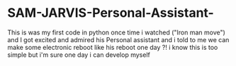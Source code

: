 # SAM-JARVIS-Personal-Assistant-
This is was my first code in python once time i watched ("Iron man move")  and I got excited and admired his Personal assistant and i told to me we can make some electronic reboot like his reboot one day ?! i know this is too simple but i'm sure one day i can develop myself
